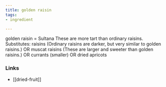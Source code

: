 ```yaml
---
title: golden raisin
tags:
- ingredient

---
```

golden raisin = Sultana These are more tart than ordinary raisins. Substitutes: raisins (Ordinary raisins are darker, but very similar to golden raisins.) OR muscat raisins (These are larger and sweeter than golden raisins.) OR currants (smaller) OR dried apricots

### Links

* [[dried-fruit]]
